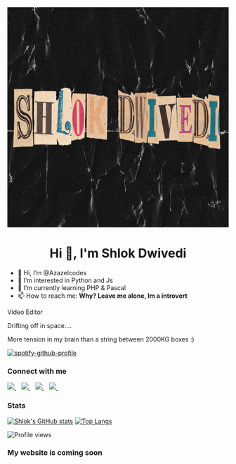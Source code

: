 <img src="https://github.com/Azazelcodes/Azazelcodes/blob/main/retro%20shlok%20banner.png" alt="Banner" width = 1000 height = 500>

<h1 align="center">Hi 👋, I'm Shlok Dwivedi</h1>

- 👋 Hi, I’m @Azazelcodes
- 👀 I’m interested in Python and Js
- 🌱 I’m currently learning PHP & Pascal
- 📫 How to reach me: **Why? Leave me alone, Im a introvert**

Video Editor

Drifting off in space....


More tension in my brain than a string between 2000KG boxes :)

[![spotify-github-profile](https://spotify-github-profile.vercel.app/api/view?uid=jnl6pjpx3m8kbzlcw8h7v2dcp&cover_image=true&theme=novatorem)](https://spotify-github-profile.vercel.app/api/view?uid=jnl6pjpx3m8kbzlcw8h7v2dcp&redirect=true)

### Connect with me

<a href="https://www.linkedin.com/in/shlok-dwivedi-957b8b1b2/" target="_blank" rel="noopener noreferrer" >
<img src="https://img.shields.io/badge/linkedin-%230077B5.svg?&style=for-the-badge&logo=linkedin&logoColor=white" />
</a>&nbsp;&nbsp;
<a href="https://www.instagram.com/shlok.prproj/" target="_blank" rel="noopener noreferrer">
<img src="https://img.shields.io/badge/instagram-%23E4405F.svg?&style=for-the-badge&logo=instagram&logoColor=white" />        
</a>&nbsp;&nbsp;
<a href="https://discord.gg/HVwMZvt6" target="_blank" rel="noopener noreferrer">
<img src="https://img.shields.io/badge/Discord-7289DA?style=for-the-badge&logo=discord&logoColor=white" />        
</a>&nbsp;&nbsp;
<a href="mailto:shlokdwivedi09@gmail.com" target="_blank" rel="noopener noreferrer">
<img src="https://img.shields.io/badge/Gmail-D14836?style=for-the-badge&logo=gmail&logoColor=white" />        
</a>&nbsp;&nbsp;

</p>

### Stats
[![Shlok's GitHub stats](https://github-readme-stats.vercel.app/api?username=Azazelcodes)](https://github.com/anuraghazra/github-readme-stats)
[![Top Langs](https://github-readme-stats.vercel.app/api/top-langs/?username=Azazelcodes)](https://github.com/anuraghazra/github-readme-stats)



![Profile views](https://gpvc.arturio.dev/Azazelcodes)
<h3 align ="left">My website is coming soon </h3>

<!---
Azazelcodes/Azazelcodes is a ✨ special ✨ repository because its `README.md` (this file) appears on your GitHub profile.
You can click the Preview link to take a look at your changes.
--->
